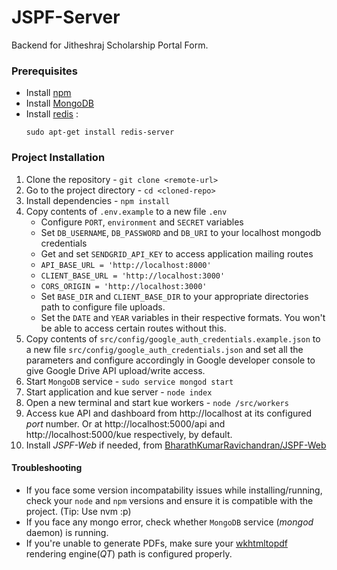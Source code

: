 # JSPF-Server
Backend for Jitheshraj Scholarship Portal Form.

### Prerequisites
* Install [npm](https://docs.npmjs.com/downloading-and-installing-node-js-and-npm)
* Install [MongoDB](https://docs.mongodb.com/manual/administration/install-community/)
* Install [redis](https://redis.io/) :
    ```
    sudo apt-get install redis-server
    ```

### Project Installation
1. Clone the repository - `git clone <remote-url>`
2. Go to the project directory - `cd <cloned-repo>`
3. Install dependencies - `npm install`
4. Copy contents of `.env.example` to a new file `.env`
    * Configure `PORT`, `environment` and `SECRET` variables
    * Set `DB_USERNAME`, `DB_PASSWORD` and `DB_URI` to your localhost mongodb credentials
    * Get and set `SENDGRID_API_KEY` to access application mailing routes
    * `API_BASE_URL = 'http://localhost:8000'`
    * `CLIENT_BASE_URL = 'http://localhost:3000'`
    * `CORS_ORIGIN = 'http://localhost:3000'`
    * Set `BASE_DIR` and `CLIENT_BASE_DIR` to your appropriate directories path to configure file uploads.
    * Set the `DATE` and `YEAR` variables in their respective formats. You won't be able to access certain routes without this.
5. Copy contents of `src/config/google_auth_credentials.example.json` to a new file `src/config/google_auth_credentials.json` and set all the parameters and configure accordingly in Google developer console to give Google Drive API upload/write access.
6. Start `MongoDB` service - `sudo service mongod start` 
7. Start application and kue server - `node index`
8. Open a new terminal and start kue workers - `node /src/workers`
9. Access kue API and dashboard from http://localhost at its configured _port_ number. Or at http://localhost:5000/api and http://localhost:5000/kue respectively, by default.
10. Install _JSPF-Web_ if needed, from [BharathKumarRavichandran/JSPF-Web](https://github.com/BharathKumarRavichandran/JSPF-Web)

#### Troubleshooting
* If you face some version incompatability issues while installing/running, check your `node` and `npm` versions and ensure it is compatible with the project. (Tip: Use nvm :p)
* If you face any mongo error, check whether `MongoDB` service (_mongod_ daemon) is running.
* If you're unable to generate PDFs, make sure your [wkhtmltopdf](https://www.npmjs.com/package/wkhtmltopdf) rendering engine(_QT_) path is configured properly.